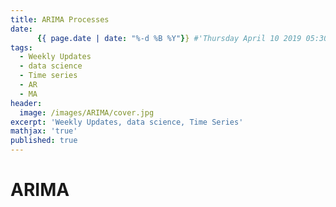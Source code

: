 ```yaml
---
title: ARIMA Processes
date:
      {{ page.date | date: "%-d %B %Y"}} #'Thursday April 10 2019 05:30:00 GMT+0530 (India Standard Time)': null
tags:
  - Weekly Updates
  - data science
  - Time series
  - AR
  - MA
header:
  image: /images/ARIMA/cover.jpg
excerpt: 'Weekly Updates, data science, Time Series'
mathjax: 'true'
published: true
---
```


# ARIMA
